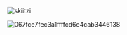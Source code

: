 <p align="left"> <img src="https://komarev.com/ghpvc/?username=skiitzi&label=Profile%20views&color=0e75b6&style=flat" alt="skiitzi" /> </p>





![067fce7fec3a1ffffcd6e4cab3446138](https://github.com/user-attachments/assets/c1d64723-949b-4e2b-8fb7-a31624eb6863)





